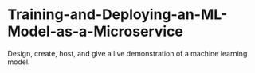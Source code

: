 # Training-and-Deploying-an-ML-Model-as-a-Microservice
Design, create, host, and give a live demonstration of a machine learning model.
